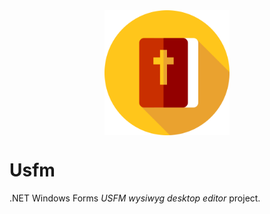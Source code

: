 <img src="img/bible.svg" width="200px" style="width: 200px; margin: auto; display:block;"/>

# Usfm
 .NET Windows Forms _USFM wysiwyg desktop editor_ project.
